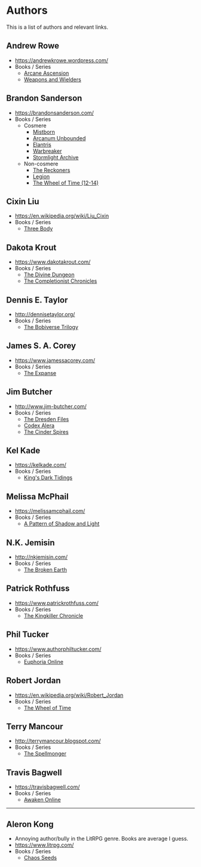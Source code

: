 # Authors

This is a list of authors and relevant links.

## Andrew Rowe

- https://andrewkrowe.wordpress.com/
- Books / Series
  - [Arcane Ascension](./fiction/fantasy/arcane-ascension.md)
  - [Weapons and Wielders](./fiction/fantasy/weapons-and-wielders.md)

## Brandon Sanderson

- https://brandonsanderson.com/
- Books / Series
  - Cosmere
    - [Mistborn](./fiction/fantasy/mistborn.md)
    - [Arcanum Unbounded](./fiction/fantasy/arcanum-unbounded.md)
    - [Elantris](./fiction/fantasy/elantris.md)
    - [Warbreaker](./fiction/fantasy/warbreaker.md)
    - [Stormlight Archive](./fiction/fantasy/stormlight-archive.md)
  - Non-cosmere
    - [The Reckoners](./fiction/fantasy/reckoners.md)
    - [Legion](./fiction/fantasy/legion.md)
    - [The Wheel of Time (12-14)](./fiction/fantasy/wheel-of-time.md)

## Cixin Liu

- https://en.wikipedia.org/wiki/Liu_Cixin
- Books / Series
  - [Three Body](./fiction/sci-fi/three-body.md)

## Dakota Krout

- https://www.dakotakrout.com/
- Books / Series
  - [The Divine Dungeon](./fiction/fantasy/lit-rpg/divine-dungeon.md)
  - [The Completionist Chronicles](./fiction/fantasy/lit-rpg/completionist-chronicles.md)

## Dennis E. Taylor

- http://dennisetaylor.org/
- Books / Series
  - [The Bobiverse Trilogy](./fiction/sci-fi/bobiverse.md)

## James S. A. Corey

- https://www.jamessacorey.com/
- Books / Series
  - [The Expanse](./fiction/sci-fi/expanse.md)

## Jim Butcher

- http://www.jim-butcher.com/
- Books / Series
  - [The Dresden Files](./fiction/fantasy/dresden-files.md)
  - [Codex Alera](./fiction/fantasy/codex-alera.md)
  - [The Cinder Spires](./fiction/fantasy/cinder-spires.md)

## Kel Kade

- https://kelkade.com/
- Books / Series
  - [King's Dark Tidings](./fiction/fantasy/kings-dark-tidings.md)

## Melissa McPhail

- https://melissamcphail.com/
- Books / Series
  - [A Pattern of Shadow and Light](./fiction/fantasy/pattern-of-shadow-and-light.md)

## N.K. Jemisin

- http://nkjemisin.com/
- Books / Series
  - [The Broken Earth](./fiction/fantasy/broken-earth.md)

## Patrick Rothfuss

- https://www.patrickrothfuss.com/
- Books / Series
  - [The Kingkiller Chronicle](./fiction/fantasy/kingkiller-chronicle.md)

## Phil Tucker
- https://www.authorphiltucker.com/
- Books / Series
  - [Euphoria Online](./fiction/fantasy/lit-rpg/euphoria-online.md)

## Robert Jordan

- https://en.wikipedia.org/wiki/Robert_Jordan
- Books / Series
  - [The Wheel of Time](./fiction/fantasy/wheel-of-time.md)

## Terry Mancour

- http://terrymancour.blogspot.com/
- Books / Series
  - [The Spellmonger](./fiction/fantasy/spellmonger.md)
  
## Travis Bagwell

- https://travisbagwell.com/
- Books / Series
  - [Awaken Online](./fiction/fantasy/lit-rpg/awaken-online.md)

---

## Aleron Kong

- Annoying author/bully in the LitRPG genre. Books are average I guess.
- https://www.litrpg.com/
- Books / Series
  - [Chaos Seeds](./fiction/fantasy/lit-rpg/chaos-seeds.md)

